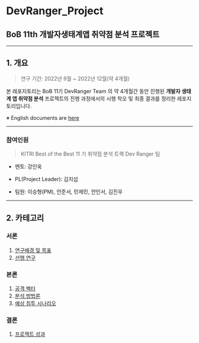 # DevRanger_Project

## BoB 11th 개발자생태계앱 취약점 분석 프로젝트

---

## 1. 개요

> 연구 기간: 2022년 9월 ~ 2022년 12월(약 4개월)

본 레포지토리는 BoB 11기 DevRanger Team 의 약 4개월간 동안 진행된 **개발자 생태계 앱 취약점 분석** 프로젝트의 진행 과정에서의 시행 착오 및 최종 결과를 정리한 레포지토리입니다.

※ English documents are [here](#)

---

### 참여인원

> KITRI Best of the Best 11 기 취약점 분석 트랙 Dev Ranger 팀

- 멘토: 강인욱

- PL(Project Leader): 김지섭

- 팀원: 이승형(PM), 안준서, 민제민, 안인서, 김진우

---

## 2. 카테고리

### 서론

1. [연구배경 및 목표](./1_intro/1_1_project_intro/README.md)
2. [선행 연구](./1_intro/1_2_related_work/README.md)

### 본론

1. [공격 벡터](./2_methodology/2_1_attack_vectors/README.md)
2. [분석 방법론](./2_methodology/2_2_analysis_methodology/README.md)
3. [예상 침투 시나리오](./2_methodology/2_3_scenario/README.md)

### 결론

1. [프로젝트 성과](./3_conclusion/README.md)
